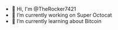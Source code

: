 - 👋 Hi, I'm @TheRocker7421
- 🔭 I’m currently working on Super Octocat
- 🌱 I’m currently learning about Bitcoin
